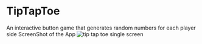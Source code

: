 # TipTapToe
An interactive button game that generates random numbers for each player side
ScreenShot of the App
![tip tap toe single screen](https://user-images.githubusercontent.com/40501545/41860488-a9331684-7853-11e8-89e0-e37150721968.png)
